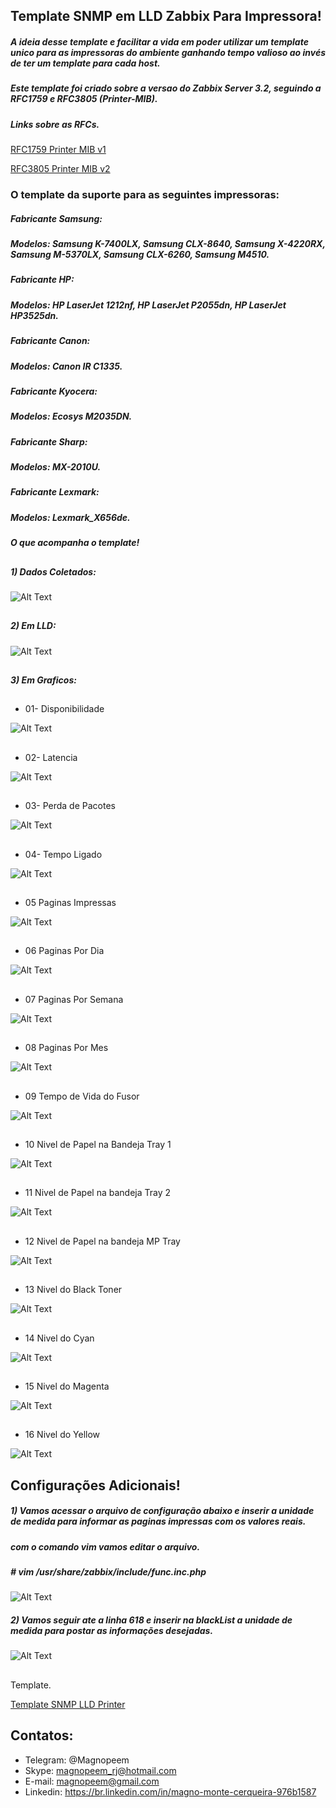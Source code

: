 
##                                      Template SNMP em LLD Zabbix Para Impressora!

##### A ideia desse template e facilitar a vida em poder utilizar um template unico para as impressoras do ambiente ganhando tempo valioso ao invés de ter um template para cada host.

##### Este template foi criado sobre a versao do Zabbix Server 3.2, seguindo a RFC1759 e RFC3805 (Printer-MIB).

##### Links sobre as RFCs.

[RFC1759 Printer MIB v1](https://www.ietf.org/rfc/rfc1759.txt)

[RFC3805 Printer MIB v2](https://tools.ietf.org/html/rfc3805)


### O template da suporte para as seguintes impressoras:

##### Fabricante Samsung:
##### Modelos: Samsung K-7400LX, Samsung CLX-8640, Samsung X-4220RX, Samsung M-5370LX, Samsung CLX-6260, Samsung M4510.


##### Fabricante HP:
##### Modelos: HP LaserJet 1212nf, HP LaserJet P2055dn, HP LaserJet HP3525dn.

##### Fabricante Canon:
##### Modelos: Canon IR C1335.

##### Fabricante Kyocera:
##### Modelos: Ecosys M2035DN.

##### Fabricante Sharp:
##### Modelos: MX-2010U.

##### Fabricante Lexmark:
##### Modelos: Lexmark_X656de.

##### O que acompanha o template!

##
##### 1) Dados Coletados:

![Alt Text](https://github.com/MagnoMonteCerqueira/Zabbix/blob/master/Zabbix_3.2/src/img/impressora-lld-dados-coletados.PNG)

##
##### 2) Em LLD:

![Alt Text](https://github.com/MagnoMonteCerqueira/Zabbix/blob/master/Zabbix_3.2/src/img/impressora-lld-dados-coletados-lld.PNG)

##
##### 3) Em Graficos:

##
* 01- Disponibilidade

![Alt Text](https://github.com/MagnoMonteCerqueira/Zabbix/blob/master/Zabbix_3.2/src/img/impressora-lld-dados-coletados-disponibilidade.PNG)

##
* 02- Latencia

![Alt Text](https://github.com/MagnoMonteCerqueira/Zabbix/blob/master/Zabbix_3.2/src/img/impressora-lld-dados-coletados-latencia.PNG)

##
* 03- Perda de Pacotes

![Alt Text](https://github.com/MagnoMonteCerqueira/Zabbix/blob/master/Zabbix_3.2/src/img/impressora-lld-dados-coletados-perda-de-pacote.PNG)

##
* 04- Tempo Ligado

![Alt Text](https://github.com/MagnoMonteCerqueira/Zabbix/blob/master/Zabbix_3.2/src/img/impressora-lld-dados-coletados-tempo-ligado.PNG)

##
* 05 Paginas Impressas

![Alt Text](https://github.com/MagnoMonteCerqueira/Zabbix/blob/master/Zabbix_3.2/src/img/impressora-lld-dados-coletados-paginas-impressas.PNG)

##
* 06 Paginas Por Dia

![Alt Text](https://github.com/MagnoMonteCerqueira/Zabbix/blob/master/Zabbix_3.2/src/img/impressora-lld-dados-coletados-paginas-por-dia.PNG)

##
* 07 Paginas Por Semana

![Alt Text](https://github.com/MagnoMonteCerqueira/Zabbix/blob/master/Zabbix_3.2/src/img/impressora-lld-dados-coletados-paginas-por-semana.PNG)

##
* 08 Paginas Por Mes

![Alt Text](https://github.com/MagnoMonteCerqueira/Zabbix/blob/master/Zabbix_3.2/src/img/impressora-lld-dados-coletados-paginas-por-mes.PNG)

##
* 09 Tempo de Vida do Fusor

![Alt Text](https://github.com/MagnoMonteCerqueira/Zabbix/blob/master/Zabbix_3.2/src/img/impressora-lld-dados-coletados-vida-do-fusor.PNG)

##
* 10 Nivel de Papel na Bandeja Tray 1

![Alt Text](https://github.com/MagnoMonteCerqueira/Zabbix/blob/master/Zabbix_3.2/src/img/impressora-lld-dados-coletados-bandeja-01.PNG)

##
* 11 Nivel de Papel na bandeja Tray 2

![Alt Text](https://github.com/MagnoMonteCerqueira/Zabbix/blob/master/Zabbix_3.2/src/img/impressora-lld-dados-coletados-bandeja-02.PNG)

##
* 12 Nivel de Papel na bandeja MP Tray

![Alt Text](https://github.com/MagnoMonteCerqueira/Zabbix/blob/master/Zabbix_3.2/src/img/impressora-lld-dados-coletados-mp-01.PNG)

##
* 13 Nivel do Black Toner

![Alt Text](https://github.com/MagnoMonteCerqueira/Zabbix/blob/master/Zabbix_3.2/src/img/impressora-lld-dados-coletados-toner-black.PNG)

##
* 14 Nivel do Cyan 

![Alt Text](https://github.com/MagnoMonteCerqueira/Zabbix/blob/master/Zabbix_3.2/src/img/impressora-lld-dados-coletados-toner-cyan.PNG)

##
* 15 Nivel do Magenta

![Alt Text](https://github.com/MagnoMonteCerqueira/Zabbix/blob/master/Zabbix_3.2/src/img/impressora-lld-dados-coletados-toner-magenta.PNG)

##
* 16 Nivel do Yellow

![Alt Text](https://github.com/MagnoMonteCerqueira/Zabbix/blob/master/Zabbix_3.2/src/img/impressora-lld-dados-coletados-toner-yellow.PNG)


## Configurações Adicionais!

##### 1) Vamos acessar o arquivo de configuração abaixo e inserir a unidade de medida para informar as paginas impressas com os valores reais.

##### com o comando vim vamos editar o arquivo.
##### # vim /usr/share/zabbix/include/func.inc.php

![Alt Text](https://github.com/MagnoMonteCerqueira/Zabbix/blob/master/Zabbix_3.2/src/img/impressora-lld-dados-editar-frontend.PNG)


##### 2) Vamos seguir ate a linha 618 e inserir na blackList a unidade de medida para postar as informações desejadas.

![Alt Text](https://github.com/MagnoMonteCerqueira/Zabbix/blob/master/Zabbix_3.2/src/img/impressora-lld-dados-editar-frontend-unidade-medida.PNG)

##

Template.

[Template SNMP LLD Printer](https://github.com/MagnoMonteCerqueira/Zabbix/tree/master/Zabbix_3.2/Printers/LLD)

##
## Contatos:


* Telegram: @Magnopeem
* Skype: magnopeem_rj@hotmail.com
* E-mail: magnopeem@gmail.com
* Linkedin: https://br.linkedin.com/in/magno-monte-cerqueira-976b1587






